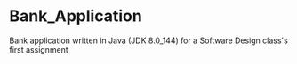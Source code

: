 # Bank_Application
Bank application written in Java (JDK 8.0_144) for a Software Design class's first assignment

